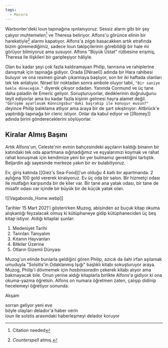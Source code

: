 ```yaml
---  
tags:  
  - Macera  
---  
```

  
Warbonter'deki Ioun tapınağına ışınlanıyoruz. Sessiz alarm gibi bir şey çalıyor muhtemelen[^1] ve Theresa beliriyor. Alfons'u görünce elinin bir hareketiyle[^2] alarmı kapatıyor. Alfons'a zılgıtı basacakken artık etrafında bizim göremediğimiz, sadece Ioun takipçilerinin görebildiği bir hale mi görüyor bilmiyoruz ama susuyor. Alfons "Büyük Üstat" rütbesine erişmiş, Theresa ile ilişkileri bir garipleşiyor hâliyle.  
  
Olan bu kadar şeyi çok fazla kaldıramayan Philip, tanrısına ve rahiplerine danışmak için tapınağa gidiyor. Orada [[Nirael]] adında bir Hara rahibesi buluyor ve ona resmen günah çıkarmaya başlıyor, son bir iki haftada olanları tek tek anlatıyor. Nirael bir noktadan sonra ambole oluyor tabii, `"Bir saniye bekle döneceğim."` diyerek çıkıyor odadan. Yanında Cormund ve üç tane daha paladin ile Emeric geliyor. Soruşturuyorlar, dediklerinin doğruluğunu teyit ediyorlar ama bu kadar fazla kişinin gelmesi hayra alamet değil. `"Görüşme ayarlasak Könningsbur'daki başrahip ile konuşur musun?"` deyince Philip balıklama atlıyor ama araya bir de şart sıkıştırıyor: Altbrück'e yaptırdığı tapınağa bir cleric istiyor. Onlar da kabul ediyor ve [[Romey]] adında birini göndereceklerini söylüyorlar.  
## Kiralar Almış Başını  
  
Artık Alfons'un, Celeste'nin evinin bahçesindeki aşçıların kaldığı binanın bir katındaki tek oda apartmana sığmadığımız ve eşyalarımızı koymak ve rahat rahat konuşmak için kendimize yeni bir yer bulmamız gerektiğini tartıştık. Beljardin ağı sayesinde merkeze yakın bir ev bulabiliyoruz.  
  
Ev, giriş katında [[Giez's Sea-Food]]'un olduğu 4 katlı bir apartmanda. 2 aylığına 100 gold vererek kiralıyoruz. Ev üç oda bir salon. Bir hizmetçi odası ile mutfağın karşısında bir de kiler var. Bir tane ana yatak odası, bir tane de misafir odası var içinde bir büyük bir de küçük yatak olan.  
  
![[Vagabonds_Home.webp]]  
  
Tarihler 15 Mart 2021'i gösterirken Muzog, abisinden az buçuk kitap okuma alışkanlığı feyzalacak olmuş ki kütüphaneye gidip kütüphaneciden üç beş kitap istiyor. Aldığı kitaplar şunlar:  
  
1. Medeniyet Tarihi  
2. Tanrıları Tanıyalım  
3. Kıtanın Hayvanları  
4. Bitkiler Üzerine  
5. Otların Gizemli Dünyası  
  
Muzog'un elinde bunlarla geldiğini gören Philip, azıcık da ilahi irfan aşılamak umuduyla "Solsitis'in Odaklanmış Işığı" başlıklı kitabı sokuşturuyor araya. Muzog, Philip'i dövmemek için *hasbinsoradin* çekerek kitabı alıyor ama bakmayacak bile. Onun yerine aldığı kitaplarla birlikte Alfons'a gidiyor ki ona okuma-yazma öğretsin. Alfons on numara öğretmen zaten, çalışıp didinip hecelemeyi öğretiyor sonunda.  
  
Akşam  
  
sorran geliyor yeni eve  
böyle olayları delador'a haber verin  
ioun ile solstis arasındaki haberleşmeyi delador koruyor  
  
[^1]: Citation needed  
[^2]: *Counterspell* atmış.